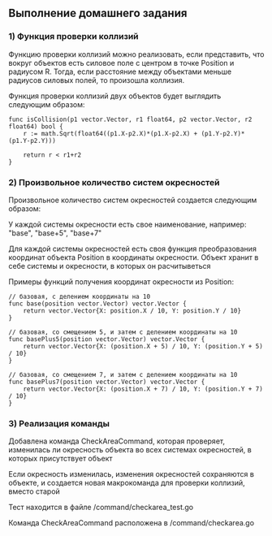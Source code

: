 ## Выполнение домашнего задания

### 1) Функция проверки коллизий

Функцию проверки коллизий можно реализовать, если представить, что вокруг объектов
есть силовое поле с центром в точке Position и радиусом R. Тогда, если расстояние между 
объектами меньше радиусов силовых полей, то произошла коллизия.  

Функция проверки коллизий двух объектов будет выглядить следующим образом:

```
func isCollision(p1 vector.Vector, r1 float64, p2 vector.Vector, r2 float64) bool {
	r := math.Sqrt(float64((p1.X-p2.X)*(p1.X-p2.X) + (p1.Y-p2.Y)*(p1.Y-p2.Y)))

	return r < r1+r2
}
```

### 2) Произвольное количество систем окресностей

Произвольное количество систем окресностей создается следующим образом:

У каждой системы окресности есть свое наименование, например: "base", "base+5", "base+7"

Для каждой системы окресностей есть своя функция преобразования координат объекта Position 
в координаты окресности. Объект хранит в себе системы и окресности, в которых он расчитыветься 

Примеры функций получения координат окресности из Position:

```
// базовая, с делением координаты на 10
func base(position vector.Vector) vector.Vector {
	return vector.Vector{X: position.X / 10, Y: position.Y / 10}
}

// базовая, со смещением 5, и затем с делением координаты на 10
func basePlus5(position vector.Vector) vector.Vector {
	return vector.Vector{X: (position.X + 5) / 10, Y: (position.Y + 5) / 10}
}

// базовая, со смещением 7, и затем с делением координаты на 10
func basePlus7(position vector.Vector) vector.Vector {
	return vector.Vector{X: (position.X + 7) / 10, Y: (position.Y + 7) / 10}
}
```


### 3) Реализация команды 

Добавлена команда CheckAreaCommand, которая проверяет, изменилась ли окресность объекта 
во всех системах окресностей, в которых присутствует объект

Если окресность изменилась, изменения окресностей сохраняются в объекте, и создается новая 
макрокоманда для проверки коллизий, вместо старой

Тест находится в файле /command/checkarea_test.go

Команда CheckAreaCommand расположена в /command/checkarea.go
